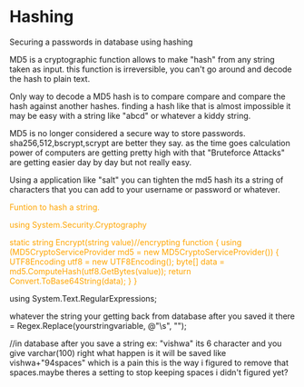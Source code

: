 # Hashing
Securing a passwords in database using hashing


MD5 is a cryptographic function allows to make "hash" from any string taken as input. this function is irreversible, 
you can't go around and decode the hash to plain text.

Only way to decode a MD5 hash is to compare compare and compare the  hash against another hashes.
finding a hash like that is almost impossible it may be easy with a string like "abcd" or whatever a kiddy string.

MD5 is no longer considered a secure way to store passwords. sha256,512,bscrypt,scrypt are better they say.
as the time goes calculation power of computers are getting pretty high with that "Bruteforce Attacks" are getting easier 
day by day but not really easy.

Using a application like "salt" you can tighten the md5 hash its a string of characters that you can add to 
your username or password or whatever.

<span style="color:orange;">
Funtion to hash a string.

using System.Security.Cryptography

static string Encrypt(string value)//encrypting function
        {
            using (MD5CryptoServiceProvider md5 = new MD5CryptoServiceProvider())
            {
                UTF8Encoding utf8 = new UTF8Encoding();
                byte[] data = md5.ComputeHash(utf8.GetBytes(value));
                return Convert.ToBase64String(data);
            }
        }
        
 </span>  
 using System.Text.RegularExpressions;
 
 whatever the string your getting back from database after you saved it there = Regex.Replace(yourstringvariable, @"\s", "");
 
 //in database after you save a string ex: "vishwa" its 6 character and you give varchar(100) right what happen is it will be saved like vishwa+"94spaces" which is a pain
 this is the way i figured to remove that spaces.maybe theres a setting to stop keeping spaces i didn't figured yet?
 
 
 
 
 
 
 
 
 
 
 
 
 
 
 
 

